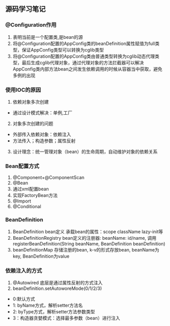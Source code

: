 ## 源码学习笔记

### @Configuration作用
1. 表明当前是一个配置类,是bean的源
2. 将@Configuration配置的AppConfig类的beanDefinition属性赋值为full类型，保证AppConfig类型可以转换为cglib类型
3. 将@Configuration配置的AppConfig类由普通类型转换为cglib动态代理类型，最后生成cglib代理对象，通过代理对象的方法拦截器可以解决AppConfig类内部方法bean之间发生依赖调用的时候从容器当中获取，避免多例的出现


### 使用IOC的原因
1. 依赖对象多次创建
  * 通过设计模式解决：单例,工厂
2. 对象多次创建的问题
 * 外部传入依赖对象：依赖注入
 * 方法传入；构造参数；属性反射
3. 设计理念：统一管理对象（bean）的生命周期，自动维护对象的依赖关系


### Bean配置方式
1. @Component+@ComponentScan
2. @Bean
3. 通过xml配置bean
4. 实现FactoryBean方法
5. @Import
6. @Conditional

### BeanDefinition
1. BeanDefinition bean定义 承载bean的属性：scope className lazy-init等
2. BeanDefinitionRegistry bean定义的注册器: beanName: id/name, 调用registerBeanDefinition(String beanName, BeanDefinition beanDefinition)
3. beanDefinitionMap 存储注册的bean, k-v的形式存放bean, beanName为key, BeanDefinition为value

### 依赖注入的方式
1. @Autowired 底层是通过属性反射的方式注入
2. beanDefinition.setAutoworeMode(0/1/2/3)
  * 0:默认方式  
  * 1: byName方式，解析setter方法名  
  * 2: byType方式，解析setter方法参数类型  
  * 3：构造器贪婪模式：选择最多参数（bean）进行注入  
  











